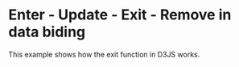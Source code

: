 # Enter - Update - Exit - Remove in data biding

This example shows how the exit function in D3JS works.
